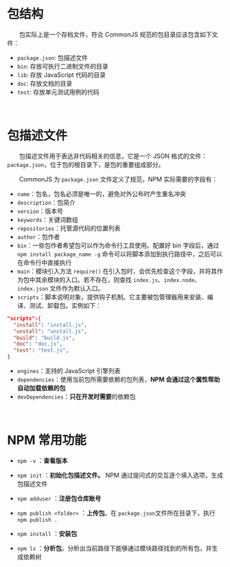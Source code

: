 # 包结构
　　包实际上是一个存档文件，符合 CommonJS 规范的包目录应该包含如下文件：
  * `package.json`: 包描述文件
  * `bin`: 存放可执行二进制文件的目录
  * `lib`: 存放 JavaScript 代码的目录
  * `doc`: 存放文档的目录
  * `test`: 存放单元测试用例的代码
    
<br>
  
# 包描述文件
　　包描述文件用于表达非代码相关的信息，它是一个 JSON 格式的文件：`package.json`，位于包的根目录下，是包的重要组成部分。
  
　　CommonJS 为 `package.json` 文件定义了规范，NPM 实际需要的字段有：
  * `name`：包名，包名必须是唯一的，避免对外公布时产生重名冲突
  * `description`：包简介
  * `version`：版本号
  * `keywords`：关键词数组
  * `repositories`：托管源代码的位置列表
  * `author`：包作者
  * `bin`：一些包作者希望包可以作为命令行工具使用。配置好 bin 字段后，通过 `npm install package_name -g` 命令可以将脚本添加到执行路径中，之后可以在命令行中直接执行
  * `main`：模块引入方法 `require()` 在引入包时，会优先检查这个字段，并将其作为包中其余模块的入口。若不存在，则查找 `index.js`、`index.node`、`index.json` 文件作为默认入口。
  * `scripts`：脚本说明对象，提供钩子机制。它主要被包管理器用来安装、编译、测试、卸载包。实例如下：
  ```json
  "scripts":{
    "install": "install.js",
    "unstall": "unstall.js",
    "build": "build.js",
    "doc": "doc.js",
    "test": "test.js",
  }
  ```
  * `engines`：支持的 JavaScript 引擎列表
  * `dependencies`：使用当前包所需要依赖的包列表，**NPM 会通过这个属性帮助自动加载依赖的包**
  * `devDependencies`：**只在开发时需要**的依赖包
  
<br>

# NPM 常用功能

* `npm -v`
：**查看版本**

* `npm init`
：**初始化包描述文件。** NPM 通过提问式的交互逐个填入选项，生成包描述文件

* `npm adduser`
：**注册包仓库账号**

* `npm publish <folder>`
：**上传包**。在 `package.json`文件所在目录下，执行 `npm publish .`

* `npm install`
：**安装包**

* `npm ls`
：**分析包**。分析出当前路径下能够通过模块路径找到的所有包，并生成依赖树
